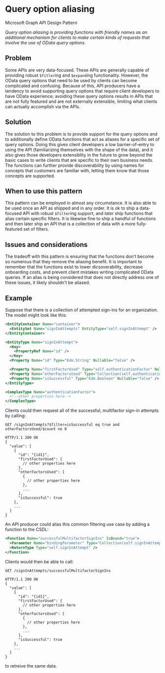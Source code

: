 # Query option aliasing

Microsoft Graph API Design Pattern

*Query option aliasing is providing functions with friendly names as an additional mechanism for clients to make certain kinds of requests that involve the use of OData query options.*

## Problem

Some APIs are very data-focused.
These APIs are generally capable of providing robust `$fitler`ing and `$expand`ing functionality.
However, the OData query options that need to be used by clients can become complicated and confusing.
Because of this, API producers have a tendency to avoid supporting query options that require client developers to have OData experience; avoiding these query options results in APIs that are not fully featured and are not externally extensible, limiting what clients can actually accomplish via the APIs.

## Solution

The solution to this problem is to provide support for the query options and to additionally define OData functions that act as aliases for a specific set of query options.
Doing this gives client developers a low barrier-of-entry to using the API (familiarizing themselves with the shape of the data), and it also gives those developers extensiblity in the future to grow beyond the basic cases to write clients that are specific to their own business needs.
The functions can further provide discoverability by using names for concepts that customers are familiar with, letting them know that those concepts are supported.

## When to use this pattern

This pattern can be employed in almost any circumstance.
It is also able to be used once an API as shipped and in any order.
It is ok to ship a data-focused API with robust `$filter`ing support, and *later* ship functions that alias certain specific filters.
It is likewise fine to ship a handful of functions and then later ship an API that is a collection of data with a more fully-featured set of filters.

## Issues and considerations

The tradeoff with this pattern is ensuring that the functions don't become so numerous that they remove the aliasing benefit.
It is important to remember that the functions exist to lower dicsoverability, decrease onboarding costs, and prevent client mistakes writing complicated OData queries.
If an alias is being considered that does not directly address one of these issues, it likely shouldn't be aliased.

## Example

Suppose that there is a collection of attempted sign-ins for an organization. The model might look like this:

```xml
<EntityContainer Name="container">
  <EntitySet Name="signInAttempts" EntityType="self.signInAttempt" />
</EntityContainer>

<EntityType Name="signInAttempt">
  <Key>
    <PropertyRef Name="id" />
  </Key>
  <Property Name="id" Type="Edm.String" Nullable="false" />

  <Property Name="firstFactorUsed" Type="self.authenticationFactor" Nullable="false" />
  <Property Name="otherFactorsUsed" Type="Collection(self.authenticationFactor)" Nullable="false" />
  <Property Name="isSuccessful" Type="Edm.Boolean" Nullable="false" />
</EntityType>

<ComplexType Name="authenticationFactor">
  <!--other properties here-->
</ComplexType>
```

Clients could then request all of the successful, multifactor sign-in attempts by calling:

```http
GET /signInAttempts?$filter=isSuccessful eq true and otherFactorsUsed/$count ne 0

HTTP/1.1 200 OK
{
  "value": [
    {
      "id": "{id1}",
      "firstFactorUsed": {
        // other properties here
      },
      "otherFactorsUsed": [
        {
          // other properties here
        },
        ...
      ],
      "isSuccessful": true
    },
    ...
  ]
}
```

An API producer could alias this common filtering use case by adding a function to the CSDL:

```xml
<Function Name="successfulMultifactorSignIns" IsBound="true">
  <Parameter Name="bindingParameter" Type="Collection(self.signInAttempt)" Nullable="false" />
  <ReturnType Type="self.signInAttempt" />
</Function>
```

Clients would then be able to call:

```http
GET /signInAttempts/successfulMultifactorSignIns

HTTP/1.1 200 OK
{
  "value": [
    {
      "id": "{id1}",
      "firstFactorUsed": {
        // other properties here
      },
      "otherFactorsUsed": [
        {
          // other properties here
        },
        ...
      ],
      "isSuccessful": true
    },
    ...
  ]
}
```

to retreive the same data.
